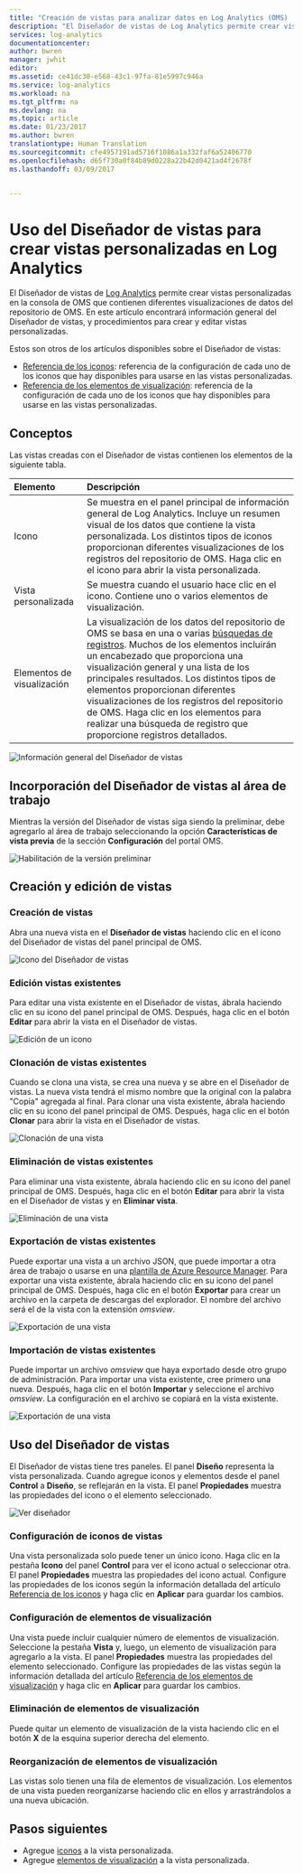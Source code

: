 ```yaml
---
title: "Creación de vistas para analizar datos en Log Analytics (OMS) | Microsoft Docs"
description: "El Diseñador de vistas de Log Analytics permite crear vistas personalizadas que se muestran en OMS y Azure Portal y que contienen diferentes visualizaciones de datos del repositorio OMS. En este artículo encontrará información general del Diseñador de vistas, y procedimientos para crear y editar vistas personalizadas."
services: log-analytics
documentationcenter: 
author: bwren
manager: jwhit
editor: 
ms.assetid: ce41dc30-e568-43c1-97fa-81e5997c946a
ms.service: log-analytics
ms.workload: na
ms.tgt_pltfrm: na
ms.devlang: na
ms.topic: article
ms.date: 01/23/2017
ms.author: bwren
translationtype: Human Translation
ms.sourcegitcommit: cfe4957191ad5716f1086a1a332faf6a52406770
ms.openlocfilehash: d65f730a0f84b89d0228a22b42d0421ad4f2678f
ms.lasthandoff: 03/09/2017


---
```

# <a name="use-view-designer-to-create-custom-views-in-log-analytics"></a>Uso del Diseñador de vistas para crear vistas personalizadas en Log Analytics
El Diseñador de vistas de [Log Analytics](log-analytics-overview.md) permite crear vistas personalizadas en la consola de OMS que contienen diferentes visualizaciones de datos del repositorio de OMS. En este artículo encontrará información general del Diseñador de vistas, y procedimientos para crear y editar vistas personalizadas.

Estos son otros de los artículos disponibles sobre el Diseñador de vistas:

* [Referencia de los iconos](log-analytics-view-designer-tiles.md): referencia de la configuración de cada uno de los iconos que hay disponibles para usarse en las vistas personalizadas. 
* [Referencia de los elementos de visualización](log-analytics-view-designer-parts.md): referencia de la configuración de cada uno de los iconos que hay disponibles para usarse en las vistas personalizadas. 

## <a name="concepts"></a>Conceptos
Las vistas creadas con el Diseñador de vistas contienen los elementos de la siguiente tabla.

| Elemento | Descripción |
|:--- |:--- |
| Icono |Se muestra en el panel principal de información general de Log Analytics.  Incluye un resumen visual de los datos que contiene la vista personalizada.  Los distintos tipos de iconos proporcionan diferentes visualizaciones de los registros del repositorio de OMS.  Haga clic en el icono para abrir la vista personalizada. |
| Vista personalizada |Se muestra cuando el usuario hace clic en el icono.  Contiene uno o varios elementos de visualización. |
| Elementos de visualización |La visualización de los datos del repositorio de OMS se basa en una o varias [búsquedas de registros](log-analytics-log-searches.md).  Muchos de los elementos incluirán un encabezado que proporciona una visualización general y una lista de los principales resultados.  Los distintos tipos de elementos proporcionan diferentes visualizaciones de los registros del repositorio de OMS.  Haga clic en los elementos para realizar una búsqueda de registro que proporcione registros detallados. |

![Información general del Diseñador de vistas](media/log-analytics-view-designer/overview.png)

## <a name="add-view-designer-to-your-workspace"></a>Incorporación del Diseñador de vistas al área de trabajo
Mientras la versión del Diseñador de vistas siga siendo la preliminar, debe agregarlo al área de trabajo seleccionando la opción **Características de vista previa** de la sección **Configuración** del portal OMS.

![Habilitación de la versión preliminar](media/log-analytics-view-designer/preview.png)

## <a name="creating-and-editing-views"></a>Creación y edición de vistas
### <a name="create-a-new-view"></a>Creación de vistas
Abra una nueva vista en el **Diseñador de vistas** haciendo clic en el icono del Diseñador de vistas del panel principal de OMS.

![Icono del Diseñador de vistas](media/log-analytics-view-designer/view-designer-tile.png)

### <a name="edit-an-existing-view"></a>Edición vistas existentes
Para editar una vista existente en el Diseñador de vistas, ábrala haciendo clic en su icono del panel principal de OMS.  Después, haga clic en el botón **Editar** para abrir la vista en el Diseñador de vistas.

![Edición de un icono](media/log-analytics-view-designer/menu-edit.png)

### <a name="clone-an-existing-view"></a>Clonación de vistas existentes
Cuando se clona una vista, se crea una nueva y se abre en el Diseñador de vistas.  La nueva vista tendrá el mismo nombre que la original con la palabra "Copia" agregada al final.  Para clonar una vista existente, ábrala haciendo clic en su icono del panel principal de OMS.  Después, haga clic en el botón **Clonar** para abrir la vista en el Diseñador de vistas.

![Clonación de una vista](media/log-analytics-view-designer/edit-menu-clone.png)

### <a name="delete-an-existing-view"></a>Eliminación de vistas existentes
Para eliminar una vista existente, ábrala haciendo clic en su icono del panel principal de OMS.  Después, haga clic en el botón **Editar** para abrir la vista en el Diseñador de vistas y en **Eliminar vista**.

![Eliminación de una vista](media/log-analytics-view-designer/edit-menu-delete.png)

### <a name="export-an-existing-view"></a>Exportación de vistas existentes
Puede exportar una vista a un archivo JSON, que puede importar a otra área de trabajo o usarse en una [plantilla de Azure Resource Manager](../azure-resource-manager/resource-group-authoring-templates.md).  Para exportar una vista existente, ábrala haciendo clic en su icono del panel principal de OMS.  Después, haga clic en el botón **Exportar** para crear un archivo en la carpeta de descargas del explorador.  El nombre del archivo será el de la vista con la extensión *omsview*.

![Exportación de una vista](media/log-analytics-view-designer/edit-menu-export.png)

### <a name="import-an-existing-view"></a>Importación de vistas existentes
Puede importar un archivo *omsview* que haya exportado desde otro grupo de administración.  Para importar una vista existente, cree primero una nueva.  Después, haga clic en el botón **Importar** y seleccione el archivo *omsview*.  La configuración en el archivo se copiará en la vista existente.

![Exportación de una vista](media/log-analytics-view-designer/edit-menu-import.png)

## <a name="working-with-view-designer"></a>Uso del Diseñador de vistas
El Diseñador de vistas tiene tres paneles.  El panel **Diseño** representa la vista personalizada.  Cuando agregue iconos y elementos desde el panel **Control** a **Diseño**, se reflejarán en la vista.  El panel **Propiedades** muestra las propiedades del icono o el elemento seleccionado.

![Ver diseñador](media/log-analytics-view-designer/view-designer-screenshot.png)

### <a name="configure-view-tile"></a>Configuración de iconos de vistas
Una vista personalizada solo puede tener un único icono.  Haga clic en la pestaña **Icono** del panel **Control** para ver el icono actual o seleccionar otra.  El panel **Propiedades** muestra las propiedades del icono actual.  Configure las propiedades de los iconos según la información detallada del artículo [Referencia de los iconos](log-analytics-view-designer-tiles.md) y haga clic en **Aplicar** para guardar los cambios.

### <a name="configure-visualization-parts"></a>Configuración de elementos de visualización
Una vista puede incluir cualquier número de elementos de visualización.  Seleccione la pestaña **Vista** y, luego, un elemento de visualización para agregarlo a la vista.  El panel **Propiedades** muestra las propiedades del elemento seleccionado.  Configure las propiedades de las vistas según la información detallada del artículo [Referencia de los elementos de visualización](log-analytics-view-designer-parts.md) y haga clic en **Aplicar** para guardar los cambios.

### <a name="delete-a-visualization-part"></a>Eliminación de elementos de visualización
Puede quitar un elemento de visualización de la vista haciendo clic en el botón **X** de la esquina superior derecha del elemento.

### <a name="rearrange-visualization-parts"></a>Reorganización de elementos de visualización
Las vistas solo tienen una fila de elementos de visualización.  Los elementos de una vista pueden reorganizarse haciendo clic en ellos y arrastrándolos a una nueva ubicación.

## <a name="next-steps"></a>Pasos siguientes
* Agregue [iconos](log-analytics-view-designer-tiles.md) a la vista personalizada.
* Agregue [elementos de visualización](log-analytics-view-designer-parts.md) a la vista personalizada.


